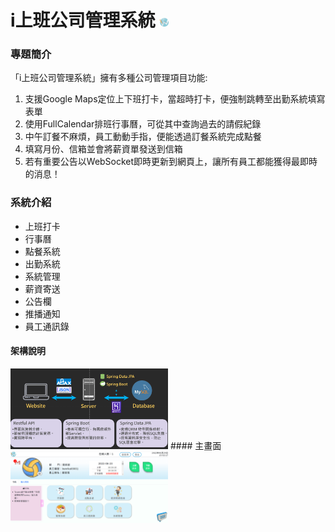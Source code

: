 # i上班公司管理系統  <img src="./src/main/resources/static/img/logo.png" width="3%" />
### 專題簡介 
「i上班公司管理系統」擁有多種公司管理項目功能:
1. 支援Google Maps定位上下班打卡，當超時打卡，便強制跳轉至出勤系統填寫表單
2. 使用FullCalendar排班行事曆，可從其中查詢過去的請假紀錄
3. 中午訂餐不麻煩，員工動動手指，便能透過訂餐系統完成點餐
4. 填寫月份、信箱並會將薪資單發送到信箱
5. 若有重要公告以WebSocket即時更新到網頁上，讓所有員工都能獲得最即時的消息！
### 系統介紹
- 上班打卡
- 行事曆
- 點餐系統
- 出勤系統
- 系統管理
- 薪資寄送
- 公告欄
- 推播通知
- 員工通訊錄
#### 架構說明                                      
<img src="./src/main/resources/static/img/frame.png" width="50%" /> 
#### 主畫面   
<img src="./src/main/resources/static/img/mainpic.png" width="50%" />
